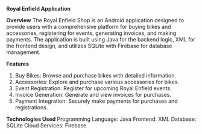 **Royal Enfield Application**

**Overview**
The Royal Enfield Shop is an Android application designed to provide users with a comprehensive platform for buying bikes and accessories, 
registering for events, generating invoices, and making payments. The application is built using Java for the backend logic, XML for the 
frontend design, and utilizes SQLite with Firebase for database management.

**Features**
1. Buy Bikes: Browse and purchase bikes with detailed information.
2. Accessories: Explore and purchase various accessories for bikes.
3. Event Registration: Register for upcoming Royal Enfield events.
4. Invoice Generation: Generate and view invoices for purchases.
5. Payment Integration: Securely make payments for purchases and registrations.

**Technologies Used**
Programming Language: Java
Frontend: XML
Database: SQLite
Cloud Services: Firebase
